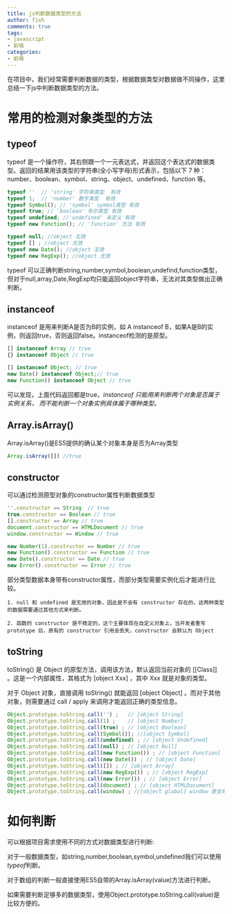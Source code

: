 ```yaml
---
title: js判断数据类型的方法
author: fish
comments: true
tags: 
- javascript
- 前端
categories: 
- 前端
---
```


在项目中，我们经常需要判断数据的类型，根据数据类型对数据做不同操作，这里总结一下js中判断数据类型的方法。

# 常用的检测对象类型的方法

## typeof

typeof 是一个操作符，其右侧跟一个一元表达式，并返回这个表达式的数据类型。返回的结果用该类型的字符串(全小写字母)形式表示，包括以下 7 种：number、boolean、symbol、string、object、undefined、function 等。

```js
typeof ''  // 'string' 字符串类型  有效
typeof 1;  // 'number' 数字类型  有效
typeof Symbol(); // 'symbol' symbol类型 有效
typeof true; // 'boolean' 布尔类型 有效
typeof undefined; //'undefined' 未定义 有效
typeof new Function(); // 'function' 方法 有效

typeof null; //object 无效
typeof [] ; //object 无效
typeof new Date(); //object 无效
typeof new RegExp(); //object 无效
```

typeof 可以正确判断string,number,symbol,boolean,undefind,function类型，但对于null,array,Date,RegExp均只能返回object字符串，无法对其类型做出正确判断。

## instanceof

instanceof 是用来判断A是否为B的实例，如 A instanceof B，如果A是B的实例，则返回true，否则返回false。instanceof检测的是原型。

```js
[] instanceof Array // true
{} instanceof Object // true

[] instanceof Object; // true
new Date() instanceof Object;// true
new Function() instanceof Object // true

```
可以发现，上面代码返回都是true，*instanceof 只能用来判断两个对象是否属于实例关系， 而不能判断一个对象实例具体属于哪种类型。*

## Array.isArray()

Array.isArray()是ES5提供的确认某个对象本身是否为Array类型

```js
Array.isArray([]) //true
```

## constructor

可以通过检测原型对象的constructor属性判断数据类型

```js
''.constructor == String  // true 
true.constructor == Boolean // true
[].constructor == Array // true
document.constructor == HTMLDocument // true
window.constructor == Window // true

new Number(1).constructor == Number // true
new Function().constructor == Function // true
new Date().constructor == Date // true
new Error().constructor == Error // true
```

部分类型数据本身带有constructor属性，而部分类型需要实例化后才能进行比较。

```
1. null 和 undefined 是无效的对象，因此是不会有 constructor 存在的，这两种类型的数据需要通过其他方式来判断。

2. 函数的 constructor 是不稳定的，这个主要体现在自定义对象上，当开发者重写 prototype 后，原有的 constructor 引用会丢失，constructor 会默认为 Object

```

## toString

toString() 是 Object 的原型方法，调用该方法，默认返回当前对象的 [[Class]] 。这是一个内部属性，其格式为 [object Xxx] ，其中 Xxx 就是对象的类型。

对于 Object 对象，直接调用 toString()  就能返回 [object Object] 。而对于其他对象，则需要通过 call / apply 来调用才能返回正确的类型信息。

```js
Object.prototype.toString.call('') ;   // [object String]
Object.prototype.toString.call(1) ;    // [object Number]
Object.prototype.toString.call(true) ; // [object Boolean]
Object.prototype.toString.call(Symbol()); //[object Symbol]
Object.prototype.toString.call(undefined) ; // [object Undefined]
Object.prototype.toString.call(null) ; // [object Null]
Object.prototype.toString.call(new Function()) ; // [object Function]
Object.prototype.toString.call(new Date()) ; // [object Date]
Object.prototype.toString.call([]) ; // [object Array]
Object.prototype.toString.call(new RegExp()) ; // [object RegExp]
Object.prototype.toString.call(new Error()) ; // [object Error]
Object.prototype.toString.call(document) ; // [object HTMLDocument]
Object.prototype.toString.call(window) ; //[object global] window 是全局对象 global 的引用
```

# 如何判断

可以根据项目需求使用不同的方式对数据类型进行判断:

对于一般数据类型，如string,number,boolean,symbol,undefined我们可以使用*typeof*判断。

对于数组的判断一般直接使用ES5自带的Array.isArray(value)方法进行判断。

如果需要判断足够多的数据类型，使用Object.prototype.toString.call(value)是比较方便的。